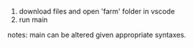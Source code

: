 1. download files and open 'farm' folder in vscode
2. run main

notes:
main can be altered given appropriate syntaxes. 
